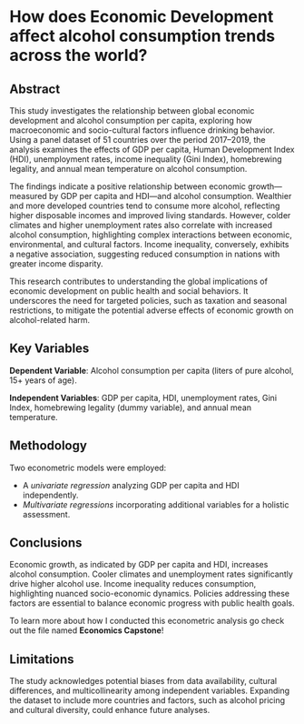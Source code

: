# How does Economic Development affect alcohol consumption trends across the world?

## Abstract
This study investigates the relationship between global economic development and alcohol consumption per capita, exploring how macroeconomic and socio-cultural factors influence drinking behavior. Using a panel dataset of 51 countries over the period 2017–2019, the analysis examines the effects of GDP per capita, Human Development Index (HDI), unemployment rates, income inequality (Gini Index), homebrewing legality, and annual mean temperature on alcohol consumption.

The findings indicate a positive relationship between economic growth—measured by GDP per capita and HDI—and alcohol consumption. Wealthier and more developed countries tend to consume more alcohol, reflecting higher disposable incomes and improved living standards. However, colder climates and higher unemployment rates also correlate with increased alcohol consumption, highlighting complex interactions between economic, environmental, and cultural factors. Income inequality, conversely, exhibits a negative association, suggesting reduced consumption in nations with greater income disparity.

This research contributes to understanding the global implications of economic development on public health and social behaviors. It underscores the need for targeted policies, such as taxation and seasonal restrictions, to mitigate the potential adverse effects of economic growth on alcohol-related harm.

## Key Variables
**Dependent Variable**: Alcohol consumption per capita (liters of pure alcohol, 15+ years of age).

**Independent Variables**: GDP per capita, HDI, unemployment rates, Gini Index, homebrewing legality (dummy variable), and annual mean temperature.

## Methodology
Two econometric models were employed:
- A *univariate regression* analyzing GDP per capita and HDI independently.
- *Multivariate regressions* incorporating additional variables for a holistic assessment.

## Conclusions
Economic growth, as indicated by GDP per capita and HDI, increases alcohol consumption.
Cooler climates and unemployment rates significantly drive higher alcohol use.
Income inequality reduces consumption, highlighting nuanced socio-economic dynamics.
Policies addressing these factors are essential to balance economic progress with public health goals.

To learn more about how I conducted this econometric analysis go check out the file named **Economics Capstone**!

## Limitations
The study acknowledges potential biases from data availability, cultural differences, and multicollinearity among independent variables. Expanding the dataset to include more countries and factors, such as alcohol pricing and cultural diversity, could enhance future analyses.

